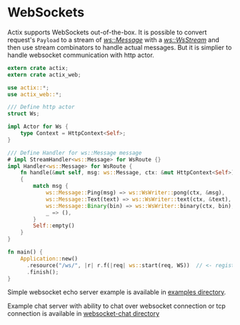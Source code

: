 # WebSockets

Actix supports WebSockets out-of-the-box. It is possible to convert request's `Payload`
to a stream of [*ws::Message*](../actix_web/ws/enum.Message.html) with 
a [*ws::WsStream*](../actix_web/ws/struct.WsStream.html) and then use stream
combinators to handle actual messages. But it is simplier to handle websocket communication
with http actor.

```rust
extern crate actix;
extern crate actix_web;

use actix::*;
use actix_web::*;

/// Define http actor
struct Ws;

impl Actor for Ws {
    type Context = HttpContext<Self>;
}

/// Define Handler for ws::Message message
# impl StreamHandler<ws::Message> for WsRoute {}
impl Handler<ws::Message> for WsRoute {
    fn handle(&mut self, msg: ws::Message, ctx: &mut HttpContext<Self>) -> Response<Self, ws::Message>
    {
        match msg {
            ws::Message::Ping(msg) => ws::WsWriter::pong(ctx, &msg),
            ws::Message::Text(text) => ws::WsWriter::text(ctx, &text),
            ws::Message::Binary(bin) => ws::WsWriter::binary(ctx, bin),
            _ => (),
        }
        Self::empty()
    }
}

fn main() {
    Application::new()
      .resource("/ws/", |r| r.f(|req| ws::start(req, WS))  // <- register websocket route
      .finish();
}
```

Simple websocket echo server example is available in 
[examples directory](https://github.com/actix/actix-web/blob/master/examples/websocket.rs).

Example chat server with ability to chat over websocket connection or tcp connection
is available in [websocket-chat directory](https://github.com/actix/actix-web/tree/master/examples/websocket-chat/)
